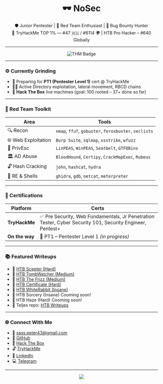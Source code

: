 <h1 align="center">🕶️ NoSec</h1>
<p align="center">
  🛡️ Junior Pentester | 🧨 Red Team Enthusiast | 🐞 Bug Bounty Hunter  
  <br>
  🔐 TryHackMe TOP 1% — #47 🇭🇺 / #6114 🌍 | HTB Pro Hacker – #640 Globally
</p>

---

<p align="center">
  <img src="https://tryhackme-badges.s3.amazonaws.com/NoSec.png?v=666" alt="THM Badge" />
</p>

---

### ⚙️ Currently Grinding

- 🧠 Preparing for **PT1 (Pentester Level 1)** cert @ TryHackMe
- 🏴‍☠️ Active Directory exploitation, lateral movement, RBCD chains
- 🧨 **Hack The Box** live machines (goal: 100 rooted – 37+ done so far)

---

### 🧰 Red Team Toolkit

| Area | Tools |
|------|-------|
| 🔍 Recon | `nmap`, `ffuf`, `gobuster`, `feroxbuster`, `seclists` |
| 🌐 Web Exploitation | `Burp Suite`, `sqlmap`, `xsstrike`, `wfuzz` |
| 🔼 PrivEsc | `LinPEAS`, `WinPEAS`, `Seatbelt`, `GTFOBins` |
| 🏛️ AD Abuse | `BloodHound`, `Certipy`, `CrackMapExec`, `Rubeus` |
| 🔓 Hash Cracking | `john`, `hashcat`, `hydra` |
| 🧠 RE & Shells | `ghidra`, `gdb`, `netcat`, `meterpreter` |

---

### 🧾 Certifications

| Platform | Certs |
|----------|-------|
| **TryHackMe** | ✅ Pre Security, Web Fundamentals, Jr Penetration Tester, Cyber Security 101, Security Engineer, Pentest+ |
| **On the way** | 🎯 PT1 – Pentester Level 1 *(in progress)* |

---

### 📚 Featured Writeups

- 🔗 [HTB Scepter (Hard)](https://github.com/No4Sec/htb-writeups/blob/main/scepter/htb_scepter_writeup_hun.md)
- 🔗 [HTB TombWatcher (Medium)](https://github.com/No4Sec/htb-writeups/blob/main/tomb_watcher/htb_tomb_watcher_writeup_hun.md)
- 🔗 [HTB The Frizz (Medium)](https://github.com/No4Sec/htb-writeups/blob/main/the_frizz/htb_the_frizz_writeup_hun.md)
- 🔗 [HTB Certificate (Hard)](https://github.com/No4Sec/htb-writeups/blob/main/certificate/htb_certificate_writeup_hun.md)
- 🔗 [HTB WhiteRabbit (Insane)](https://github.com/No4Sec/htb-writeups/blob/main/white_rabbit/htb_white_rabbit_writeup_hun.md)
- 🔗 HTB Sorcery (Insane) Cooming soon!
- 🔗 HTB Haze (Hard) Cooming soon!
- 📁 Teljes repo: [HTB Writeups](https://github.com/No4Sec/htb-writeups)

---

### 🌐 Connect With Me

- 📧 sass.peter43@gmail.com
- 🐙 [GitHub](https://github.com/No4Sec)
- 🔐 [Hack The Box](https://app.hackthebox.com/profile/1170620)
- 🔓 [TryHackMe](https://tryhackme.com/p/NoSec)
- 💼 [LinkedIn](https://www.linkedin.com/in/sasspeter/)
- 💻 [Telegram](https://t.me/nosecpwn)
---

<p align="center">
  <img src="https://github-readme-stats.vercel.app/api?username=No4Sec&show_icons=true&theme=tokyonight&hide_border=true" />
</p>
